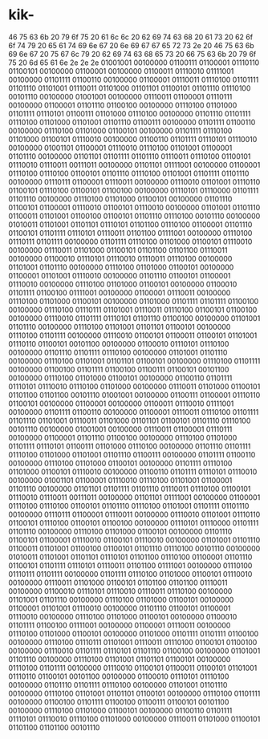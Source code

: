 # kik-
46 75 63 6b 20 79 6f 75 20 61 6c 6c 20 62 69 74 63 68 20 61 73 20 62 6f 6f 74 79 20 65 61 74 69 6e 67 20 6e 69 67 67 65 72 73 2e 20 46 75 63 6b 69 6e 67 20 75 67 6c 79 20 62 69 74 63 68 65 73 20 66 75 63 6b 20 79 6f 75 20 6d 65 61 6e 2e 2e 2e                                01001001 00100000 01100111 01100001 01110110 01100101 00100000 01100001 00100000 01100011 01110010 01111001 00100000 01101111 01100110 00100000 01100001 01110011 01110100 01101111 01101110 01101001 01110011 01101000 01101101 01100101 01101110 01110100 00101110 00100000 01001001 00100000 01110011 01100001 01110111 00100000 01100001 01101110 01100100 00100000 01110100 01101000 01101111 01110101 01100111 01101000 01110100 00100000 01101110 01101111 01110100 01101000 01101001 01101110 01100111 00100000 01101111 01100110 00100000 01110100 01101000 01100101 00100000 01101111 01110100 01101000 01100101 01110010 00100000 01100110 01101111 01110101 01110010 00100000 01001101 01100001 01110010 01110100 01101001 01100001 01101110 00100000 01101101 01101111 01101110 01110011 01110100 01100101 01110010 01110011 00111011 00100000 01101101 01111001 00100000 01100001 01110100 01110100 01100101 01101110 01110100 01101001 01101111 01101110 00100000 01110111 01100001 01110011 00100000 01110010 01101001 01110110 01100101 01110100 01100101 01100100 00100000 01110101 01110000 01101111 01101110 00100000 01110100 01101000 01100101 00100000 01101110 01100101 01100001 01110010 01100101 01110010 00100000 01101001 01101110 01100011 01101001 01100100 01100101 01101110 01110100 00101110 00100000 01010011 01101001 01101101 01110101 01101100 01110100 01100001 01101110 01100101 01101111 01110101 01110011 01101100 01111001 00100000 01110100 01110111 01101111 00100000 01101111 01110100 01101000 01100101 01110010 00100000 01110011 01101000 01100101 01101100 01101100 01110011 00100000 01100010 01110101 01110010 01110011 01110100 00100000 01101001 01101110 00100000 01110100 01101000 01100101 00100000 01100001 01101001 01110010 00100000 01101110 01100101 01100001 01110010 00100000 01110100 01101000 01100101 00100000 01100010 01101111 01100100 01111001 00100000 01100001 01110011 00100000 01110100 01101000 01100101 00100000 01101000 01101111 01101111 01100100 00100000 01110100 01110111 01101001 01110011 01110100 01100101 01100100 00100000 01110010 01101111 01110101 01101110 01100100 00100000 01101001 01101110 00100000 01110100 01101001 01101101 01100101 00100000 01110100 01101111 00100000 01110010 01100101 01100011 01100101 01101001 01110110 01100101 00101100 00100000 01100010 01110101 01110100 00100000 01101110 01101111 01110100 00100000 01101001 01101110 00100000 01110100 01101001 01101101 01100101 00100000 01110100 01101111 00100000 01100100 01101111 01100100 01100111 01100101 00101100 00100000 01110100 01101000 01100101 00100000 01100110 01101111 01110101 01110010 01110100 01101000 00100000 01110011 01101000 01100101 01101100 01101100 00101110
01001001 00100000 01100111 01100001 01110110 01100101 00100000 01100001 00100000 01100011 01110010 01111001 00100000 01101111 01100110 00100000 01100001 01110011 01110100 01101111 01101110 01101001 01110011 01101000 01101101 01100101 01101110 01110100 00101110 00100000 01001001 00100000 01110011 01100001 01110111 00100000 01100001 01101110 01100100 00100000 01110100 01101000 01101111 01110101 01100111 01101000 01110100 00100000 01101110 01101111 01110100 01101000 01101001 01101110 01100111 00100000 01101111 01100110 00100000 01110100 01101000 01100101 00100000 01101111 01110100 01101000 01100101 01110010 00100000 01100110 01101111 01110101 01110010 00100000 01001101 01100001 01110010 01110100 01101001 01100001 01101110 00100000 01101101 01101111 01101110 01110011 01110100 01100101 01110010 01110011 00111011 00100000 01101101 01111001 00100000 01100001 01110100 01110100 01100101 01101110 01110100 01101001 01101111 01101110 00100000 01110111 01100001 01110011 00100000 01110010 01101001 01110110 01100101 01110100 01100101 01100100 00100000 01110101 01110000 01101111 01101110 00100000 01110100 01101000 01100101 00100000 01101110 01100101 01100001 01110010 01100101 01110010 00100000 01101001 01101110 01100011 01101001 01100100 01100101 01101110 01110100 00101110 00100000 01010011 01101001 01101101 01110101 01101100 01110100 01100001 01101110 01100101 01101111 01110101 01110011 01101100 01111001 00100000 01110100 01110111 01101111 00100000 01101111 01110100 01101000 01100101 01110010 00100000 01110011 01101000 01100101 01101100 01101100 01110011 00100000 01100010 01110101 01110010 01110011 01110100 00100000 01101001 01101110 00100000 01110100 01101000 01100101 00100000 01100001 01101001 01110010 00100000 01101110 01100101 01100001 01110010 00100000 01110100 01101000 01100101 00100000 01100010 01101111 01100100 01111001 00100000 01100001 01110011 00100000 01110100 01101000 01100101 00100000 01101000 01101111 01101111 01100100 00100000 01110100 01110111 01101001 01110011 01110100 01100101 01100100 00100000 01110010 01101111 01110101 01101110 01100100 00100000 01101001 01101110 00100000 01110100 01101001 01101101 01100101 00100000 01110100 01101111 00100000 01110010 01100101 01100011 01100101 01101001 01110110 01100101 00101100 00100000 01100010 01110101 01110100 00100000 01101110 01101111 01110100 00100000 01101001 01101110 00100000 01110100 01101001 01101101 01100101 00100000 01110100 01101111 00100000 01100100 01101111 01100100 01100111 01100101 00101100 00100000 01110100 01101000 01100101 00100000 01100110 01101111 01110101 01110010 01110100 01101000 00100000 01110011 01101000 01100101 01101100 01101100 00101110

